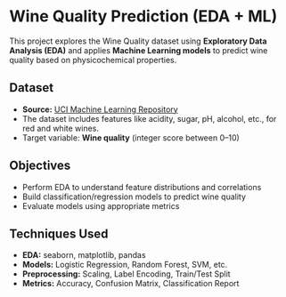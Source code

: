 # Wine Quality Prediction (EDA + ML)

This project explores the Wine Quality dataset using **Exploratory Data Analysis (EDA)** and applies **Machine Learning models** to predict wine quality based on physicochemical properties.

## Dataset

- **Source:** [UCI Machine Learning Repository](https://archive.ics.uci.edu/ml/datasets/Wine+Quality)
- The dataset includes features like acidity, sugar, pH, alcohol, etc., for red and white wines.
- Target variable: **Wine quality** (integer score between 0–10)

## Objectives

- Perform EDA to understand feature distributions and correlations
- Build classification/regression models to predict wine quality
- Evaluate models using appropriate metrics

## Techniques Used

- **EDA:** seaborn, matplotlib, pandas
- **Models:** Logistic Regression, Random Forest, SVM, etc.
- **Preprocessing:** Scaling, Label Encoding, Train/Test Split
- **Metrics:** Accuracy, Confusion Matrix, Classification Report
